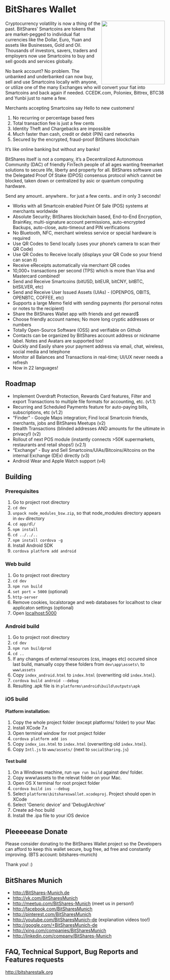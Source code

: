 # BitShares Wallet
<img src="http://i.imgur.com/9RtNJuy.png" width="200" align="right">
Cryptocurrency volatility is now a thing of the past. BitShares’ Smartcoins are tokens that are market-pegged to individual fiat currencies like the Dollar, Euro, Yuan and assets like Businesses, Gold and Oil. Thousands of investors, savers, traders and employers now use Smartcoins to buy and sell goods and services globally. 
 
No bank account? No problem. The unbanked and underbanked can now buy, sell and use Smartcoins locally with anyone, or utilize one of the many Exchanges who will convert your fiat into Smartcoins and back again if needed. CCEDK.com, Poloniex, Bittrex, BTC38 and Yunbi just to name a few. 
 
Merchants accepting Smartcoins say Hello to new customers!

1. No recurring or percentage based fees
2. Total transaction fee is just a few cents
3. Identity Theft and Chargebacks are impossible
4. Much faster than cash, credit or debit (PIN) card networks
5. Secured by the encrypted, fraud-proof BitShares blockchain

It’s like online banking but without any banks! 
 
BitShares itself is not a company, it’s a Decentralized Autonomous Community (DAC) of friendly FinTech people of all ages wanting freemarket solutions to secure life, liberty and property for all. BitShares software uses the Delegated Proof Of Stake (DPOS) consensus protocol which cannot be blocked, taken down or centralized by asic or quantum computing hardware. 
 
Send any amount.. anywhere.. for just a few cents.. and in only 3 seconds!
 
* Works with all Smartcoin enabled Point Of Sale (POS) systems at merchants worldwide 
* Absolute Security; BitShares blockchain based, End-to-End Encryption, BrainKey, multi-signature account permissions, auto-encrypted Backups, auto-close, auto-timeout and PIN verifications
* No Bluetooth, NFC, merchant wireless service or special hardware is required 
* Use QR Codes to Send locally (uses your phone’s camera to scan their QR Code)
* Use QR Codes to Receive locally (displays your QR Code so your friend can scan it) 
* Receive eReceipts automatically via merchant QR codes
* 10,000+ transactions per second (TPS) which is more than Visa and Mastercard combined! 
* Send and Receive Smartcoins (bitUSD, bitEUR, bitCNY, bitBTC, bitSILVER, etc)
* Send and Receive User Issued Assets (UIAs) - (OPENPOS, OBITS, OPENBTC, COFFEE, etc) 
* Supports a large Memo field with sending payments (for personal notes or notes to the recipient)
* Share the BitShares Wallet app with friends and get reward$
* Choose friendly account names; No more long cryptic addresses or numbers
* Totally Open-Source Software (OSS) and verifiable on Github
* Contacts can be organized by BitShares account address or nickname label. Notes and Avatars are supported too!
* Quickly and Easily share your payment address via email, chat, wireless, social media and telephone
* Monitor all Balances and Transactions in real-time; UI/UX never needs a refresh
* Now in 22 languages! 

## Roadmap 
 
* Implement Overdraft Protection, Rewards Card features, Filter and export Transactions to multiple file formats for accounting, etc. (v1.1)
* Recurring and Scheduled Payments feature for auto-paying bills, subscriptions, etc (v1.2)
* “Finder” - Google Maps integration; Find local Smartcoin friends, merchants, jobs and BitShares Meetups (v2)
* Stealth Transactions (blinded addresses AND amounts for the ultimate in privacy!) (v2)
* Rollout of next POS module (instantly connects >50K supermarkets, restaurants and retail shops!) (v2.1)
* “Exchange” - Buy and Sell Smartcoins/UIAs/Bitcoins/Altcoins on the internal Exchange (DEx) directly (v3)
* Android Wear and Apple Watch support (v4)

## Building
### Prerequisites
1. Go to project root directory 
2. `cd dev`
3. `unpack node_modules_bsw.zip`, so that node_modules directory appears in `dev` directory 
4. `cd app/dl/`
5. `npm install`
6. `cd ../../..` 
7. `npm install cordova -g`
8. Install Android SDK
9. `cordova platform add android`

### Web build
1. Go to project root directory 
2. `cd dev`
3. `npm run build`
4. `set port = 5000` (optional) 
5. `http-server` 
6. Remove cookies, localstorage and web databases for localhost to clear applicaton settings (optional) 
7. Open [localhost:5000](http://localhost:5000)

### Android build
1. Go to project root directory
2. `cd dev`
3. `npm run buildprod`
4. `cd ..`
5. If any changes of external resources (css, images etc) occured since last build, manually copy these folders from `dev\app\assets\` to `www\assets`
6. Copy `index_android.html` to `index.html` (overwriting old `index.html`).
7. `cordova build android --debug`
8. Resulting .apk file is in `platforms\android\build\outputs\apk`

### iOS build

#### Platform installation:

1. Copy the whole project folder (except platforms/ folder) to your Mac
2. Install XCode 7.x 
3. Open terminal window for root project folder
4. `cordova platform add ios`
5. Copy `index_ios.html` to `index.html` (overwriting old `index.html`).
6. Copy `Intl.js` to `www/assets/` (next to `socialSharing.js`)


#### Test build

1. On a Windows machine, run `npm run build` against dev/ folder.
2. Copy www\assets to the relevat folder on your Mac.
3. Open OS X terminal for root project folder
4. `cordova build ios --debug`
5. Select `platforms\bitshareswallet.xcodeproj`. Project should open in XCode
6. Select 'Generic device' and 'Debug\Archive'
7. Create ad-hoc build 
8. Install the .ipa file to your iOS device

## Pleeeeease Donate 

Please consider donating to the BitShares Wallet project so the Developers can afford to keep this wallet secure, bug free, ad free and constantly improving. (BTS account: bitshares-munich) 

Thank you! :) 

## BitShares Munich 

* http://BitShares-Munich.de 
* http://vk.com/BitSharesMunich 
* http://meetup.com/BitShares-Munich (meet us in person!)
* http://facebook.com/BitSharesMunich 
* http://pinterest.com/BitSharesMunich 
* http://youtube.com/BitSharesMunich-de (explanation videos too!)
* http://google.com/+BitSharesMunich-de 
* http://xing.com/companies/BitSharesMunich 
* http://linkedin.com/company/BitShares-Munich 
 
## FAQ, Technical Support, Bug Reports and Features requests 
 
http://bitsharestalk.org 